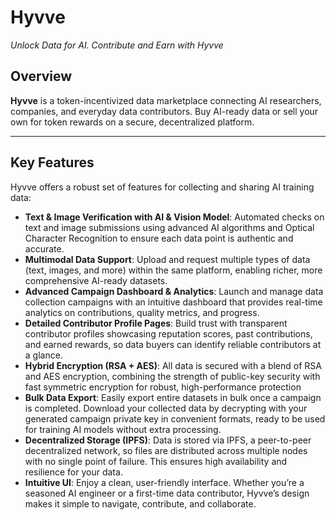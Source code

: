 # Hyvve

*Unlock Data for AI. Contribute and Earn with Hyvve*

## Overview

**Hyvve** is a token-incentivized data marketplace connecting AI researchers, companies, and everyday data contributors. Buy AI-ready data or sell your own for token rewards on a secure, decentralized platform.

---

## Key Features
Hyvve offers a robust set of features for collecting and sharing AI training data:

- **Text & Image Verification with AI & Vision Model**: Automated checks on text and image submissions using advanced AI algorithms and Optical Character Recognition to ensure each data point is authentic and accurate.
- **Multimodal Data Support**: Upload and request multiple types of data (text, images, and more) within the same platform, enabling richer, more comprehensive AI-ready datasets.
- **Advanced Campaign Dashboard & Analytics**: Launch and manage data collection campaigns with an intuitive dashboard that provides real-time analytics on contributions, quality metrics, and progress.
- **Detailed Contributor Profile Pages**: Build trust with transparent contributor profiles showcasing reputation scores, past contributions, and earned rewards, so data buyers can identify reliable contributors at a glance.
- **Hybrid Encryption (RSA + AES)**: All data is secured with a blend of RSA and AES encryption, combining the strength of public-key security with fast symmetric encryption for robust, high-performance protection​
- **Bulk Data Export**: Easily export entire datasets in bulk once a campaign is completed. Download your collected data by decrypting with your generated campaign private key in convenient formats, ready to be used for training AI models without extra processing.
- **Decentralized Storage (IPFS)**: Data is stored via IPFS, a peer-to-peer decentralized network, so files are distributed across multiple nodes with no single point of failure​. This ensures high availability and resilience for your data.
- **Intuitive UI**: Enjoy a clean, user-friendly interface. Whether you’re a seasoned AI engineer or a first-time data contributor, Hyvve’s design makes it simple to navigate, contribute, and collaborate.
